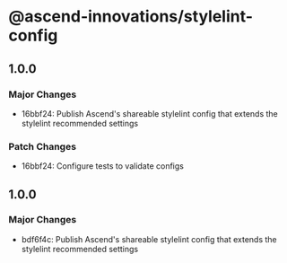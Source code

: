 # @ascend-innovations/stylelint-config

## 1.0.0

### Major Changes

- 16bbf24: Publish Ascend's shareable stylelint config that extends the stylelint recommended settings

### Patch Changes

- 16bbf24: Configure tests to validate configs

## 1.0.0

### Major Changes

- bdf6f4c: Publish Ascend's shareable stylelint config that extends the stylelint recommended settings
